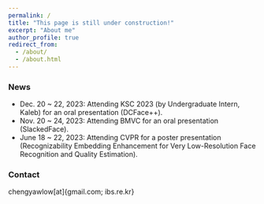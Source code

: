 ```yaml
---
permalink: /
title: "This page is still under construction!"
excerpt: "About me"
author_profile: true
redirect_from: 
  - /about/
  - /about.html
---
```


### News
+ Dec. 20 ~ 22, 2023: Attending KSC 2023 (by Undergraduate Intern, Kaleb) for an oral presentation (DCFace++). 
+ Nov. 20 ~ 24, 2023: Attending BMVC for an oral presentation (SlackedFace).
+ June 18 ~ 22, 2023: Attending CVPR for a poster presentation (Recognizability Embedding Enhancement for Very Low-Resolution Face Recognition and Quality Estimation).


### Contact
chengyawlow[at]{gmail.com; ibs.re.kr}
